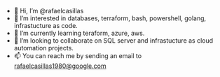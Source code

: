 - 👋 Hi, I’m @rafaelcasillas
- 👀 I’m interested in databases, terraform, bash, powershell, golang, infrastucture as code.
- 🌱 I’m currently learning teraform, azure, aws.
- 💞️ I’m looking to collaborate on SQL server and infrastucture as cloud automation projects.
- 📫 You can reach me by sending an email to rafaelcasillas1980@google.com

<!---
rafaelcasillas/rafaelcasillas is a ✨ special ✨ repository because its `README.md` (this file) appears on your GitHub profile.
You can click the Preview link to take a look at your changes.
--->
